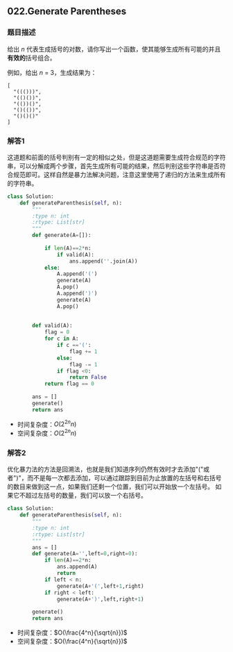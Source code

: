 ## 022.Generate Parentheses

### 题目描述

给出 *n* 代表生成括号的对数，请你写出一个函数，使其能够生成所有可能的并且**有效的**括号组合。

例如，给出 *n* = 3，生成结果为：

```
[
  "((()))",
  "(()())",
  "(())()",
  "()(())",
  "()()()"
]
```

### 解答1

​	这道题和前面的括号判别有一定的相似之处，但是这道题需要生成符合规范的字符串，可以分解成两个步骤，首先生成所有可能的结果，然后判别这些字符串是否符合规范即可。这样自然是暴力法解决问题，注意这里使用了递归的方法来生成所有的字符串。

```python
class Solution:
    def generateParenthesis(self, n):
        """
        :type n: int
        :rtype: List[str]
        """
        def generate(A=[]):
            
            if len(A)==2*n:
                if valid(A):
                    ans.append(''.join(A))
            else:
                A.append('(')
                generate(A)
                A.pop()
                A.append(')')
                generate(A)
                A.pop()
                
        
        def valid(A):
            flag = 0
            for c in A:
                if c =='(':
                    flag += 1
                else:
                    flag -= 1
                if flag <0:
                    return False
            return flag == 0
            
        ans = []
        generate()
        return ans
```

- 时间复杂度：$O(2^{2n}n)$
- 空间复杂度：$O(2^{2n}n)$

### 解答2

​	优化暴力法的方法是回溯法，也就是我们知道序列仍然有效时才去添加"("或者")"，而不是每一次都去添加，可以通过跟踪到目前为止放置的左括号和右括号的数目来做到这一点，如果我们还剩一个位置，我们可以开始放一个左括号。 如果它不超过左括号的数量，我们可以放一个右括号。

```python
class Solution:
    def generateParenthesis(self, n):
        """
        :type n: int
        :rtype: List[str]
        """
        ans = []
        def generate(A='',left=0,right=0):
            if len(A)==2*n:
                ans.append(A)
                return
            if left < n:
                generate(A+'(',left+1,right)
            if right < left:
                generate(A+')',left,right+1)
        
        generate()
        return ans
```

- 时间复杂度：$O(\frac{4^n}{\sqrt{n}})$
- 空间复杂度：$O(\frac{4^n}{\sqrt{n}})$ 